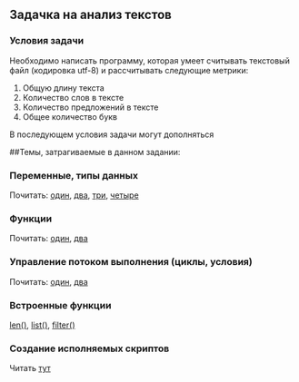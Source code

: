 ## Задачка на анализ текстов ##

### Условия задачи ###
Необходимо написать программу, которая умеет считывать текстовый файл (кодировка utf-8) и рассчитывать следующие метрики:
1. Общую длину текста
2. Количество слов в тексте
3. Количество предложений в тексте
4. Общее количество букв

В последующем условия задачи могут дополняться

##Темы, затрагиваемые в данном задании:
### Переменные, типы данных

  Почитать:
[один](https://realpython.com/python-variables/),
[два](https://www.learnpython.org/en/Variables_and_Types),
[три](https://www.programiz.com/python-programming/variables-constants-literals),
[четыре](https://realpython.com/python-type-checking/)

### Функции

  Почитать:
[один](https://www.datacamp.com/community/tutorials/functions-python-tutorial),
[два](https://www.programiz.com/python-programming/function)

### Управление потоком выполнения (циклы, условия)

  Почитать:
[один](https://www.programiz.com/python-programming/if-elif-else),
[два](https://python.swaroopch.com/control_flow.html)

### Встроенные функции

[len()](https://docs.python.org/3/library/functions.html#len),
[list()](https://docs.python.org/3/library/functions.html#func-list),
[filter()](https://docs.python.org/3/library/functions.html#filter)

### Создание исполняемых скриптов  
Читать [тут](https://realpython.com/run-python-scripts/)
